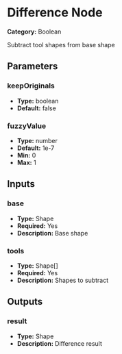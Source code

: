 
# Difference Node

**Category:** Boolean

Subtract tool shapes from base shape

## Parameters


### keepOriginals
- **Type:** boolean
- **Default:** false





### fuzzyValue
- **Type:** number
- **Default:** 1e-7
- **Min:** 0
- **Max:** 1



## Inputs


### base
- **Type:** Shape
- **Required:** Yes
- **Description:** Base shape


### tools
- **Type:** Shape[]
- **Required:** Yes
- **Description:** Shapes to subtract


## Outputs


### result
- **Type:** Shape
- **Description:** Difference result



